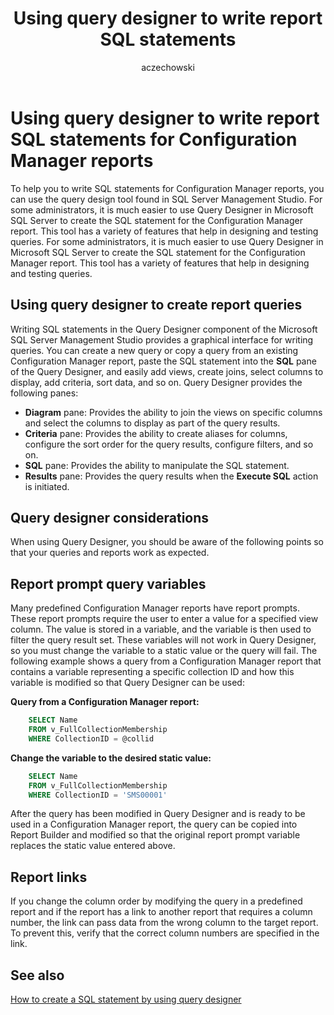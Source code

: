 ﻿---
title: Using query designer to write report SQL statements
titleSuffix: Configuration Manager
description: Information about using query designer to write report SQL statements for Configuration Manager reports.
ms.date: 04/30/2019
ms.prod: configuration-manager
ms.technology: configmgr-other #app client compliance hybrid osd protect sum
ms.topic: conceptual
ms.collection: M365-identity-device-management
ms.assetid: 624e2cb1-db83-4e68-b9c1-335f7b3832c7
author: aczechowski
ms.author: aaroncz
manager: dougeby
---

# Using query designer to write report SQL statements for Configuration Manager reports

To help you to write SQL statements for Configuration Manager reports, you can use the query design tool found in SQL Server Management Studio. For some administrators, it is much easier to use Query Designer in Microsoft SQL Server to create the SQL statement for the Configuration Manager report. This tool has a variety of features that help in designing and testing queries. For some administrators, it is much easier to use Query Designer in Microsoft SQL Server to create the SQL statement for the Configuration Manager report. This tool has a variety of features that help in designing and testing queries.

## Using query designer to create report queries

Writing SQL statements in the Query Designer component of the Microsoft SQL Server Management Studio provides a graphical interface for writing queries. You can create a new query or copy a query from an existing Configuration Manager report, paste the SQL statement into the **SQL** pane of the Query Designer, and easily add views, create joins, select columns to display, add criteria, sort data, and so on. Query Designer provides the following panes:

- **Diagram** pane: Provides the ability to join the views on specific columns and select the columns to display as part of the query results.
- **Criteria** pane: Provides the ability to create aliases for columns, configure the sort order for the query results, configure filters, and so on.
- **SQL** pane: Provides the ability to manipulate the SQL statement.
- **Results** pane: Provides the query results when the **Execute SQL** action is initiated.

## Query designer considerations

When using Query Designer, you should be aware of the following points so that your queries and reports work as expected.

## Report prompt query variables

Many predefined Configuration Manager reports have report prompts. These report prompts require the user to enter a value for a specified view column. The value is stored in a variable, and the variable is then used to filter the query result set. These variables will not work in Query Designer, so you must change the variable to a static value or the query will fail. The following example shows a query from a Configuration Manager report that contains a variable representing a specific collection ID and how this variable is modified so that Query Designer can be used:

**Query from a Configuration Manager report:**

```sql
    SELECT Name 
    FROM v_FullCollectionMembership 
    WHERE CollectionID = @collid 
```

**Change the variable to the desired static value:**

```sql
    SELECT Name 
    FROM v_FullCollectionMembership 
    WHERE CollectionID = 'SMS00001' 
```

After the query has been modified in Query Designer and is ready to be used in a Configuration Manager report, the query can be copied into Report Builder and modified so that the original report prompt variable replaces the static value entered above.

## Report links

If you change the column order by modifying the query in a predefined report and if the report has a link to another report that requires a column number, the link can pass data from the wrong column to the target report. To prevent this, verify that the correct column numbers are specified in the link.

## See also

[How to create a SQL statement by using query designer](how-to-create-sql-statement-using-query-designer.md)